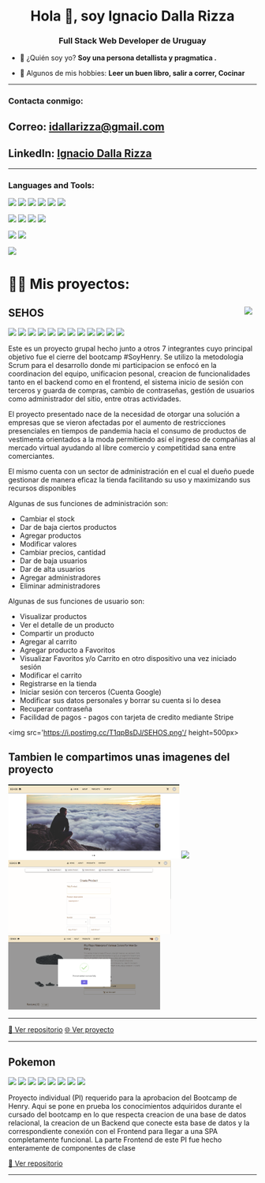 <h1 align="center">Hola 👋, soy Ignacio Dalla Rizza</h1>
<h3 align="center">Full Stack Web Developer de Uruguay</h3>

- 💬 ¿Quién soy yo? **Soy una persona detallista y pragmatica  .**

- 🤔 Algunos de mis hobbies: **Leer un buen libro, salir a correr,  Cocinar**
---

<h3 align="left">Contacta conmigo:</h3>
<p align="left">
 <h2>Correo: <a href="mailto:idallarizza@gmail.com">idallarizza@gmail.com</a> </h2> 
 <h2>LinkedIn:  <a href='https://www.linkedin.com/in/ignacio-dalla-rizza-b32b54251/' target='_blank'>Ignacio Dalla Rizza</a> </h2>
</p>

<hr />

<h3 align="left">Languages and Tools:</h3>

<img src="https://img.shields.io/badge/-JavaScript-eed718?style=flat&logo=javascript&logoColor=ffffff">
<img src = "https://img.shields.io/badge/-HTML5-E34F26?style=flat&logo=html5&logoColor=white"> <img src = "https://img.shields.io/badge/-CSS3-1572B6?style=flat&logo=css3&logoColor=white"> <img src="https://img.shields.io/badge/-React.js-000000?style=flat&logo=react&logoColor=00c8ff">
<img src="https://img.shields.io/badge/-Redux.js-764ABC?style=flat&logo=redux&logoColor=white "> <img src='https://img.shields.io/badge/-MaterialUI-1DB8B1?logo=mui&logoColor=ffffff'>

<img src="https://img.shields.io/badge/-Express.js-787878?style=flat&logo=Express&logoColor=white"> <img src="https://img.shields.io/badge/-Node.js-3C873A?style=flat&logo=Node.js&logoColor=white">
<img src="https://img.shields.io/badge/-PostgreSQL-31648C?style=flat&logo=postgresql&logoColor=FFFFFF"> <img src="https://img.shields.io/badge/-Sequelize-399AF3?style=flat&logo=sequelize&logoColor=FFFFFF">

<img src='https://img.shields.io/badge/-Github-000?logo=github'> <img src='https://img.shields.io/badge/-Git-orange?logo=git&logoColor=ffffff'>

<img src= 'https://img.shields.io/badge/-VS%20Code-blue?logo=visualstudio'>

# 👨‍💻 Mis proyectos:

## SEHOS <img src='https://lh3.googleusercontent.com/D_4S4A5IceH2EQ1WPKXPuWlBv33LUzq7c1RpFngwF9tV54z-xmC7-7EaMwaV_oZqrrIbCiq08mqZ_PlBJfnyk4gqjG4RDMd4kwYJRJwOq5L26qBZ01FjyneF6OkRcwK00Mq8EIU3pZJQnsz9Go-uG7rAf6zPQkn8nEcZzt20ytSd7FBTqnhHSbSyxZeJDUTchfm9DDXzctLIt30HtQcRRn1TXG6pV_PStus3d-xWEWhUmjYtYuQZQuyTC0-grkU4X1mJCxIcgns76ozL9_qv_FJanQS4FlEM2gBwL8l2zqCthc5Y0L9vTiQQbKGKLmpL8UHQ9MvPkmvF6p7-40qafNLjqvq5BwdQ4CC2-5a-9j44wMTKTVy1sYHxKDD98uKxOK1wV_x1MRMHwGWo-kkQ3ipD4V0IjPjxHg2cSo6l5o7veHYM-Becv1hKPpnVPJLRMlHzZSZx2ouhdAe1c9PqhSSw2DmvHqRL3hoZgH8Jrx2BPY3i2WW5JJLjRhemV5R-UhAKszeKlsa3iUvSBobvNIiRcNFyMRONY2DPByq6nhcGzgnPjIcOIU34COHubbwaRDUuZEg-Uwnf4nZ_uvU1MqO0EQ-4k_0fX7tpdZgvl_nFzUWeE8KhIPeVK2HjqsLLBaS8OuR0pmK5berG3oQLRZRd9Ln2XdEaHFqbfTf1clLQzLph8btnjWxlIZ_RkF1XmoxgknsbfTvH7kl0Y-QLNyXNVoIdp603Efkvr3LJWQ_wyfr5GorZ_Sm3kGwQ19RPQQVxugNlED3QpBQ9khP8fLaVGXMddYWdTORLcBAjOJu3ywe7427n4ElhV7Ljlia55H709YrDfk-1Pb5owSY-5t7D0kzLea0AnecgeqNWlV86CREFub9AoEG8AiYQ5p2AxogGAq2xnP6UQj-hzIPMnG17iTAD72kqzwzm0LyhWG-8HgjYtT6_HGD-VPTSxel3cSBI2LVV6fROS1o=w585-h316-no?authuser=0' width = 25px align ='right' align= "center"/>

<img src = "https://img.shields.io/badge/-HTML5-E34F26?style=flat&logo=html5&logoColor=white"> <img src = "https://img.shields.io/badge/-CSS3-1572B6?style=flat&logo=css3&logoColor=white"> <img src="https://img.shields.io/badge/-React.js-000000?style=flat&logo=react&logoColor=00c8ff"> <img src="https://img.shields.io/badge/Redux-Redux--Toolkit-yellowgreen"> <img src="https://img.shields.io/badge/-Express.js-787878?style=flat&logo=Express&logoColor=white"> <img src="https://img.shields.io/badge/-Node.js-3C873A?style=flat&logo=Node.js&logoColor=white"> <img src='https://img.shields.io/badge/-Nodemailer-2D8C1E?logo=nodemailer'> <img src='https://img.shields.io/badge/-Stripe-314297?logo=stripe&logoColor=ffffff'> <img src='https://img.shields.io/badge/-Cloudinary-B8971D?logo=cloudinary&logoColor=ffffff'> <img src='https://img.shields.io/badge/-MaterialUI-1DB8B1?logo=mui&logoColor=ffffff'> <img src='https://img.shields.io/badge/Netlify-Deploy-green'>
<img src="https://img.shields.io/badge/-PostgreSQL-31648C?style=flat&logo=postgresql&logoColor=FFFFFF">

<p>Este es un proyecto grupal hecho junto a otros 7 integrantes cuyo principal objetivo fue el cierre del bootcamp #SoyHenry. Se utilizo la metodologia Scrum para el desarrollo donde mi participacion se enfocó en la coordinacion del equipo, unificacion pesonal, creacion de funcionalidades tanto en el backend como en el frontend, el sistema inicio de sesión con terceros y guarda de compras, cambio de contraseñas, gestión de usuarios como administrador del sitio, entre otras actividades.</p>

<p> El proyecto presentado nace de la necesidad de otorgar una solución a empresas que se vieron afectadas por el aumento de restricciones presenciales en tiempos de pandemia hacia el consumo de productos de vestimenta orientados a la moda permitiendo así el ingreso de compañias al mercado virtual ayudando al libre comercio y competitidad sana entre comerciantes.</p>

<p>
El mismo cuenta con un sector de administración en el cual el dueño puede gestionar de manera eficaz la tienda facilitando su uso y maximizando sus recursos disponibles 
</p>

<p>Algunas de sus funciones de administración son: </p>

<ul>
<li>Cambiar el stock</li>
<li>Dar de baja ciertos productos</li>
<li>Agregar productos</li>
<li>Modificar valores</li>
<li>Cambiar precios, cantidad</li>
<li>Dar de baja usuarios</li>
<li>Dar de alta usuarios</li>
<li>Agregar administradores</li>
<li>Eliminar administradores</li>

</ul>
<p>Algunas de sus funciones de usuario son: </p>

<ul>
<li>Visualizar productos</li>
<li>Ver el detalle de un producto</li>
<li>Compartir un producto</li>
<li>Agregar al carrito</li>
<li>Agregar producto a Favoritos</li>
<li>Visualizar Favoritos y/o Carrito en otro dispositivo una vez iniciado sesión</li>
<li>Modificar el carrito</li>
<li>Registrarse en la tienda</li>
<li>Iniciar sesión con terceros (Cuenta Google)</li>
<li>Modificar sus datos personales y borrar su cuenta si lo desea</li>
<li>Recuperar contraseña</li>
<li>Facilidad de pagos - pagos con tarjeta de credito mediante Stripe</li>
</ul>

<img src='https://i.postimg.cc/T1qpBsDJ/SEHOS.png'/ height=500px>

<h2> Tambien le compartimos unas imagenes del proyecto</h2>

<img src='./assets/sehos.png' height=150px> <img src='./assets/sehos-1.png' height=150px> <img src='./assets/sehos-2.png' height=150px> <img src='./assets/sehos-3.png' height=150px>

<hr />
<a href='https://github.com/joelorzet/sehos-client'> 📂 Ver repositorio</a> <a href='https://sehos.netlify.app/home' target='_blank' rel="noreferrer noopener"> 🌐 Ver proyecto </a>

---

## Pokemon

<img src = "https://img.shields.io/badge/-HTML5-E34F26?style=flat&logo=html5&logoColor=white"> <img src = "https://img.shields.io/badge/-CSS3-1572B6?style=flat&logo=css3&logoColor=white"> <img src="https://img.shields.io/badge/-React.js-000000?style=flat&logo=react&logoColor=00c8ff"> <img src="https://img.shields.io/badge/-Redux.js-764ABC?style=flat&logo=redux&logoColor=white "> <img src="https://img.shields.io/badge/-Express.js-787878?style=flat&logo=Express.js&logoColor=white&logo=Express&logoColor=white"> <img src="https://img.shields.io/badge/-Node.js-3C873A?style=flat&logo=Node.js&logoColor=white"> <img src="https://img.shields.io/badge/-PostgreSQL-31648C?style=flat&logo=postgresql&logoColor=FFFFFF"> <img src='https://img.shields.io/badge/-Sequelize-0A1183?logo=sequelize'> 

<p>Proyecto individual (PI) requerido para la aprobacion del Bootcamp de Henry. Aqui se pone en prueba los conocimientos adquiridos durante el cursado del bootcamp en lo que respecta creacion de una base de datos relacional, la creacion de un Backend que conecte esta base de datos y la correspondiente conexión con el Frontend para llegar a una SPA completamente funcional.
La parte Frontend de este PI fue hecho enteramente de componentes de clase 
</p>




<a href='https://github.com/idalla/Pokemon-PI'> 📂 Ver repositorio</a> 

---
